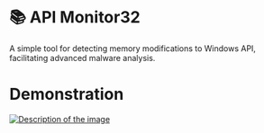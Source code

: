 # 📚 API Monitor32
A simple tool for detecting memory modifications to Windows API, facilitating advanced malware analysis.

# Demonstration
[![Description of the image](https://user-images.githubusercontent.com/60180255/194077067-2abee563-4a47-4785-97a7-74f116cf249c.png)](https://youtu.be/a-ZxW13GT8Y)
